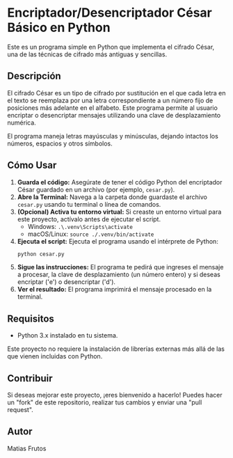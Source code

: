 # Encriptador/Desencriptador César Básico en Python

Este es un programa simple en Python que implementa el cifrado César, una de las técnicas de cifrado más antiguas y sencillas.

## Descripción

El cifrado César es un tipo de cifrado por sustitución en el que cada letra en el texto se reemplaza por una letra correspondiente a un número fijo de posiciones más adelante en el alfabeto. Este programa permite al usuario encriptar o desencriptar mensajes utilizando una clave de desplazamiento numérica.

El programa maneja letras mayúsculas y minúsculas, dejando intactos los números, espacios y otros símbolos.

## Cómo Usar

1.  **Guarda el código:** Asegúrate de tener el código Python del encriptador César guardado en un archivo (por ejemplo, `cesar.py`).
2.  **Abre la Terminal:** Navega a la carpeta donde guardaste el archivo `cesar.py` usando tu terminal o línea de comandos.
3.  **(Opcional) Activa tu entorno virtual:** Si creaste un entorno virtual para este proyecto, actívalo antes de ejecutar el script.
    * Windows: `.\.venv\Scripts\activate`
    * macOS/Linux: `source ./.venv/bin/activate`
4.  **Ejecuta el script:** Ejecuta el programa usando el intérprete de Python:
    ```bash
    python cesar.py
    ```
5.  **Sigue las instrucciones:** El programa te pedirá que ingreses el mensaje a procesar, la clave de desplazamiento (un número entero) y si deseas encriptar ('e') o desencriptar ('d').
6.  **Ver el resultado:** El programa imprimirá el mensaje procesado en la terminal.

## Requisitos

* Python 3.x instalado en tu sistema.

Este proyecto no requiere la instalación de librerías externas más allá de las que vienen incluidas con Python.

## Contribuir

Si deseas mejorar este proyecto, ¡eres bienvenido a hacerlo! Puedes hacer un "fork" de este repositorio, realizar tus cambios y enviar una "pull request".


## Autor

Matias Frutos
